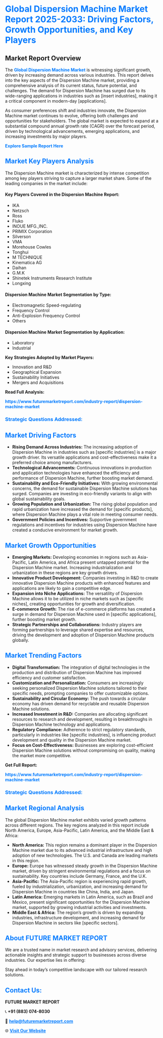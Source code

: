 <h1 style="color: #007BFF;">Global Dispersion Machine Market Report 2025-2033: Driving Factors, Growth Opportunities, and Key Players</h1>

<section id="overview">
<h2>Market Report Overview</h2>
<p>The <a href="https://www.futuremarketreport.com/industry-report/dispersion-machine-market" style="color: #007BFF; text-decoration: none;"><strong>Global Dispersion Machine Market</strong></a> is witnessing significant growth, driven by increasing demand across various industries. This report delves into the key aspects of the Dispersion Machine market, providing a comprehensive analysis of its current status, future potential, and challenges. The demand for Dispersion Machine has surged due to its wide-ranging applications in industries such as [insert industries], making it a critical component in modern-day [applications].</p>
<p>As consumer preferences shift and industries innovate, the Dispersion Machine market continues to evolve, offering both challenges and opportunities for stakeholders. The global market is expected to expand at a substantial compound annual growth rate (CAGR) over the forecast period, driven by technological advancements, emerging applications, and increasing investments by major players.</p>
</section>

<section id="overview">
<p><a href="https://www.futuremarketreport.com/request-sample/reportId=86108" style="color: #007BFF; text-decoration: none;"><strong>Explore Sample Report Here</strong></a></p>
</section>

<section id="key-players">
<h2 style="color: #007BFF;">Market Key Players Analysis</h2>
<p>The Dispersion Machine market is characterized by intense competition among key players striving to capture a larger market share. Some of the leading companies in the market include:</p>
<h4>Key Players Covered in the Dispersion Machine Report:</h4>
<ul><li>IKA</li><li>Netzsch</li><li>Ross</li><li>Fluko</li><li>INOUE MFG.,INC.</li><li>PRIMIX Corporation</li><li>Silverson</li><li>VMA</li><li>Morehouse Cowles</li><li>Tonghui</li><li>M TECHNIQUE</li><li>Kinematica AG</li><li>Daihan</li><li>G.M.K</li><li>Shinetek Instruments Research Institute</li><li>Longxing</li></ul>
<h4>Dispersion Machine Market Segmentation by Type:</h4>
<ul><li>Electromagnetic Speed-regulating</li><li>Frequency Control</li><li>Anti-Explosion Frequency Control</li><li>Others</li></ul>

<h4>Dispersion Machine Market Segmentation by Application:</h4>
<ul><li>Laboratory</li><li>Industrial</li></ul>
<p><strong>Key Strategies Adopted by Market Players:</strong></p>
<ul>
<li>Innovation and R&D</li>
<li>Geographical Expansion</li>
<li>Sustainability Initiatives</li>
<li>Mergers and Acquisitions</li>
</ul>
</section>

<section>
<p><strong>Read Full Analysis: </strong></p><a href="https://www.futuremarketreport.com/industry-report/dispersion-machine-market" style="color: #007BFF; text-decoration: none;"><strong>https://www.futuremarketreport.com/industry-report/dispersion-machine-market</strong></a>
<h3 style="color: #007BFF;">Strategic Questions Addressed:</h3>
</section>

<section id="driving-factors">
<h2 style="color: #007BFF;">Market Driving Factors</h2>
<ul>
<li><strong>Rising Demand Across Industries:</strong> The increasing adoption of Dispersion Machine in industries such as [specific industries] is a major growth driver. Its versatile applications and cost-effectiveness make it a preferred choice among manufacturers.</li>
<li><strong>Technological Advancements:</strong> Continuous innovations in production and application technologies have enhanced the efficiency and performance of Dispersion Machine, further boosting market demand.</li>
<li><strong>Sustainability and Eco-Friendly Initiatives:</strong> With growing environmental concerns, the demand for sustainable Dispersion Machine solutions has surged. Companies are investing in eco-friendly variants to align with global sustainability goals.</li>
<li><strong>Growing Population and Urbanization:</strong> The rising global population and rapid urbanization have increased the demand for [specific products], where Dispersion Machine plays a vital role in meeting consumer needs.</li>
<li><strong>Government Policies and Incentives:</strong> Supportive government regulations and incentives for industries using Dispersion Machine have created a conducive environment for market growth.</li>
</ul>
</section>

<section id="growth-opportunities">
<h2 style="color: #007BFF;">Market Growth Opportunities</h2>
<ul>
<li><strong>Emerging Markets:</strong> Developing economies in regions such as Asia-Pacific, Latin America, and Africa present untapped potential for the Dispersion Machine market. Increasing industrialization and urbanization in these regions are key growth drivers.</li>
<li><strong>Innovative Product Development:</strong> Companies investing in R&D to create innovative Dispersion Machine products with enhanced features and applications are likely to gain a competitive edge.</li>
<li><strong>Expansion into Niche Applications:</strong> The versatility of Dispersion Machine allows it to be utilized in niche markets such as [specific niches], creating opportunities for growth and diversification.</li>
<li><strong>E-commerce Growth:</strong> The rise of e-commerce platforms has created a surge in demand for Dispersion Machine used in [specific applications], further boosting market growth.</li>
<li><strong>Strategic Partnerships and Collaborations:</strong> Industry players are forming partnerships to leverage shared expertise and resources, driving the development and adoption of Dispersion Machine products globally.</li>
</ul>
</section>

<section id="trending-factors">
<h2 style="color: #007BFF;">Market Trending Factors</h2>
<ul>
<li><strong>Digital Transformation:</strong> The integration of digital technologies in the production and distribution of Dispersion Machine has improved efficiency and customer satisfaction.</li>
<li><strong>Customization and Personalization:</strong> Consumers are increasingly seeking personalized Dispersion Machine solutions tailored to their specific needs, prompting companies to offer customizable options.</li>
<li><strong>Sustainability and Circular Economy:</strong> The push towards a circular economy has driven demand for recyclable and reusable Dispersion Machine solutions.</li>
<li><strong>Increased Investment in R&D:</strong> Companies are allocating significant resources to research and development, resulting in breakthroughs in Dispersion Machine technology and applications.</li>
<li><strong>Regulatory Compliance:</strong> Adherence to strict regulatory standards, particularly in industries like [specific industries], is influencing product development and quality in the Dispersion Machine market.</li>
<li><strong>Focus on Cost-Effectiveness:</strong> Businesses are exploring cost-efficient Dispersion Machine solutions without compromising on quality, making the market more competitive.</li>
</ul>
</section>

<section>
<p><strong>Get Full Report: </strong></p><a href="https://www.futuremarketreport.com/industry-report/dispersion-machine-market" style="color: #007BFF; text-decoration: none;"><strong>https://www.futuremarketreport.com/industry-report/dispersion-machine-market</strong></a>
<h3 style="color: #007BFF;">Strategic Questions Addressed:</h3>
</section>


<section id="regional-analysis">
<h2 style="color: #007BFF;">Market Regional Analysis</h2>
<p>The global Dispersion Machine market exhibits varied growth patterns across different regions. The key regions analyzed in this report include North America, Europe, Asia-Pacific, Latin America, and the Middle East & Africa:</p>
<ul>
<li><strong>North America:</strong> This region remains a dominant player in the Dispersion Machine market due to its advanced industrial infrastructure and high adoption of new technologies. The U.S. and Canada are leading markets in this region.</li>
<li><strong>Europe:</strong> Europe has witnessed steady growth in the Dispersion Machine market, driven by stringent environmental regulations and a focus on sustainability. Key countries include Germany, France, and the U.K.</li>
<li><strong>Asia-Pacific:</strong> The Asia-Pacific region is experiencing rapid growth, fueled by industrialization, urbanization, and increasing demand for Dispersion Machine in countries like China, India, and Japan.</li>
<li><strong>Latin America:</strong> Emerging markets in Latin America, such as Brazil and Mexico, present significant opportunities for the Dispersion Machine market, supported by growing industrial activities and investments.</li>
<li><strong>Middle East & Africa:</strong> The region’s growth is driven by expanding industries, infrastructure development, and increasing demand for Dispersion Machine in sectors like [specific sectors].</li>
</ul>
</section>

<footer>
<h2 style="color: #007BFF;">About FUTURE MARKET REPORT</h2>
<p>We are a trusted name in market research and advisory services, delivering actionable insights and strategic support to businesses across diverse industries. Our expertise lies in offering:</p>

<p>Stay ahead in today’s competitive landscape with our tailored research solutions.</p>

<h2 style="color: #007BFF;">Contact Us:</h2>
<p><strong>FUTURE MARKET REPORT</strong></p>
<p>📞 <strong>+91 (883) 074-8030</strong></p>
<p>📧 <strong><a href="mailto:help@futuremarketreport.com" style="color: #007BFF;">help@futuremarketreport.com</a></strong></p>
<p>🌐 <strong><a href="https://www.futuremarketreport.com/" style="color: #007BFF;">Visit Our Website</a></strong></p>
</footer>